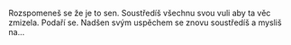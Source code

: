 Rozspomeneš se že je to sen. Soustředíš všechnu svou vuli aby ta věc zmizela.
Podaří se. Nadšen svým uspěchem se znovu soustředíš a mysliš na...
